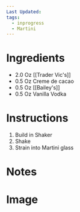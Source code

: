 ```yaml
---
Last Updated: 
tags:
  - inprogress
  - Martini
---
```


# Ingredients
- 2.0 Oz [[Trader Vic's]]
- 0.5 Oz Creme de cacao
- 0.5 Oz [[Bailey's]]
- 0.5 Oz Vanilla Vodka



# Instructions
1. Build in Shaker
2. Shake
4. Strain into Martini glass



# Notes


# Image
